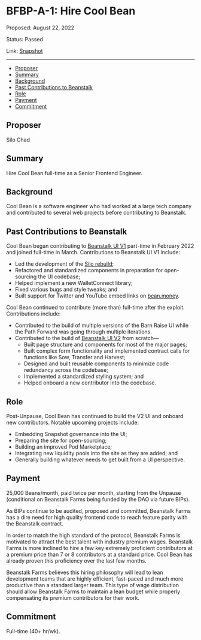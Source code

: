 # BFBP-A-1: Hire Cool Bean

Proposed: August 22, 2022

Status: Passed

Link: [Snapshot](https://snapshot.org/#/beanstalkfarmsbudget.eth/proposal/0x1498f0655372e68c8f30bfcaa25c031559f7c8d5dbb8df2ff4bab9550285d56d)

---

- [Proposer](#proposer)
- [Summary](#summary)
- [Background](#background)
- [Past Contributions to Beanstalk](#past-contributions-to-beanstalk)
- [Role](#role)
- [Payment](#payment)
- [Commitment](#commitment)

## Proposer

Silo Chad

## Summary

Hire Cool Bean full-time as a Senior Frontend Engineer.

## Background

Cool Bean is a software engineer who had worked at a large tech company and contributed to several web projects before contributing to Beanstalk.

## Past Contributions to Beanstalk

Cool Bean began contributing to [Beanstalk UI V1](https://pre-exploit-beanstalk-ui.netlify.app/) part-time in February 2022 and joined full-time in March. Contributions to Beanstalk UI V1 include:
* Led the development of the [Silo rebuild](https://pre-exploit-beanstalk-ui.netlify.app/silo);
* Refactored and standardized components in preparation for open-sourcing the UI codebase;
* Helped implement a new WalletConnect library; 
* Fixed various bugs and style tweaks; and
* Built support for Twitter and YouTube embed links on [bean.money](https://bean.money/).

Cool Bean continued to contribute (more than) full-time after the exploit. Contributions include:
* Contributed to the build of multiple versions of the Barn Raise UI while the Path Forward was going through multiple iterations.
* Contributed to the build of [Beanstalk UI V2](https://app.bean.money/) from scratch—
    * Built page structure and components for most of the major pages;
    * Built complex form functionality and implemented contract calls for functions like Sow, Transfer and Harvest;
    * Designed and built reusable components to minimize code redundancy across the codebase;
    * Implemented a standardized styling system; and
    * Helped onboard a new contributor into the codebase.

## Role

Post-Unpause, Cool Bean has continued to build the V2 UI and onboard new contributors. Notable upcoming projects include:
* Embedding Snapshot governance into the UI;
* Preparing the site for open-sourcing;
* Building an improved Pod Marketplace;
* Integrating new liquidity pools into the site as they are added; and
* Generally building whatever needs to get built from a UI perspective.

## Payment

25,000 Beans/month, paid twice per month, starting from the Unpause (conditional on Beanstalk Farms being funded by the DAO via future BIPs).

As BIPs continue to be audited, proposed and committed, Beanstalk Farms has a dire need for high quality frontend code to reach feature parity with the Beanstalk contract.

In order to match the high standard of the protocol, Beanstalk Farms is motivated to attract the best talent with industry premium wages. Beanstalk Farms is more inclined to hire a few key extremely proficient contributors at a premium price than 7 or 8 contributors at a standard price. Cool Bean has already proven this proficiency over the last few months.

Beanstalk Farms believes this hiring philosophy will lead to lean development teams that are highly efficient, fast-paced and much more productive than a standard larger team. This type of wage distribution should allow Beanstalk Farms to maintain a lean budget while properly compensating its premium contributors for their work.

## Commitment

Full-time (40+ hr/wk).
